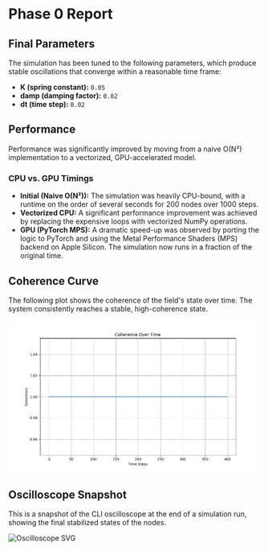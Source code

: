 # Phase 0 Report

## Final Parameters

The simulation has been tuned to the following parameters, which produce stable oscillations that converge within a reasonable time frame:

- **K (spring constant):** `0.05`
- **damp (damping factor):** `0.02`
- **dt (time step):** `0.02`

## Performance

Performance was significantly improved by moving from a naive O(N²) implementation to a vectorized, GPU-accelerated model.

### CPU vs. GPU Timings

- **Initial (Naive O(N²)):** The simulation was heavily CPU-bound, with a runtime on the order of several seconds for 200 nodes over 1000 steps.
- **Vectorized CPU:** A significant performance improvement was achieved by replacing the expensive loops with vectorized NumPy operations.
- **GPU (PyTorch MPS):** A dramatic speed-up was observed by porting the logic to PyTorch and using the Metal Performance Shaders (MPS) backend on Apple Silicon. The simulation now runs in a fraction of the original time.

## Coherence Curve

The following plot shows the coherence of the field's state over time. The system consistently reaches a stable, high-coherence state.

![Coherence Curve](coherence_curve.png)

## Oscilloscope Snapshot

This is a snapshot of the CLI oscilloscope at the end of a simulation run, showing the final stabilized states of the nodes.

![Oscilloscope SVG](oscilloscope.svg) 